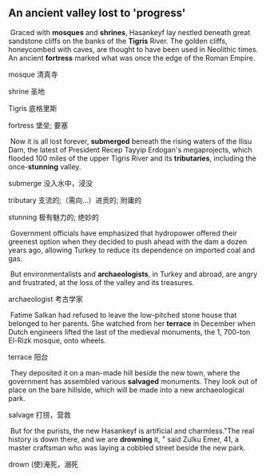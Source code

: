 ## An ancient valley lost to 'progress'

​		Graced with **mosques** and **shrines**, Hasankeyf lay nestled beneath great sandstone cliffs on the banks of the **Tigris** River. The golden cliffs, honeycombed with caves, are thought to have been used in Neolithic times. An ancient **fortress** marked what was once the edge of the Roman Empire.

mosque  清真寺

shrine  圣地

Tigris  底格里斯

fortress  堡垒; 要塞

​		Now it is all lost forever, **submerged** beneath the rising waters of the Ilisu Dam, the latest of President Recep Tayyip Erdogan's megaprojects, which flooded 100 miles of the upper Tigris River and its **tributaries**, including the once-**stunning** valley.

submerge  没入水中，浸没

tributary  支流的;（需向…）进贡的; 附庸的

stunning  极有魅力的; 绝妙的

​		Government officials have emphasized that hydropower offered their greenest option when they decided to push ahead with the dam a dozen years ago, allowing Turkey to reduce its dependence on imported coal and gas.

​		But environmentalists and **archaeologists**, in Turkey and abroad, are angry and frustrated, at the loss of the valley and its treasures.

archaeologist  考古学家

​		Fatime Salkan had refused to leave the low-pitched stone house that belonged to her parents. She watched from her **terrace** in December when Dutch engineers lifted the last of the medieval monuments, the 1, 700-ton El-Rizk mosque, onto wheels.

terrace  阳台

​		They deposited it on a man-made hill beside the new town, where the government has assembled various **salvaged** monuments. They look out of place on the bare hillside, which will be made into a new archaeological park.

salvage  打捞，营救

​		But for the purists, the new Hasankeyf is artificial and charmless."The real history is down there, and we are **drowning** it, " said Zulku Emer, 41, a master craftsman who was laying a cobbled street beside the new park.

drown  (使)淹死，溺死

